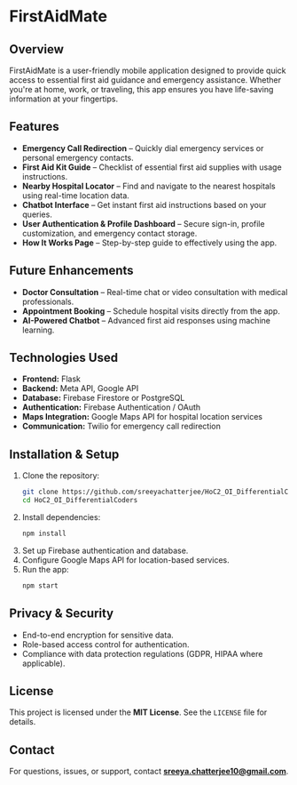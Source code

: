 # FirstAidMate

## Overview
FirstAidMate is a user-friendly mobile application designed to provide quick access to essential first aid guidance and emergency assistance. Whether you're at home, work, or traveling, this app ensures you have life-saving information at your fingertips.

## Features
- **Emergency Call Redirection** – Quickly dial emergency services or personal emergency contacts.
- **First Aid Kit Guide** – Checklist of essential first aid supplies with usage instructions.
- **Nearby Hospital Locator** – Find and navigate to the nearest hospitals using real-time location data.
- **Chatbot Interface** – Get instant first aid instructions based on your queries.
- **User Authentication & Profile Dashboard** – Secure sign-in, profile customization, and emergency contact storage.
- **How It Works Page** – Step-by-step guide to effectively using the app.

## Future Enhancements
- **Doctor Consultation** – Real-time chat or video consultation with medical professionals.
- **Appointment Booking** – Schedule hospital visits directly from the app.
- **AI-Powered Chatbot** – Advanced first aid responses using machine learning.

## Technologies Used
- **Frontend:** Flask
- **Backend:** Meta API, Google API
- **Database:** Firebase Firestore or PostgreSQL
- **Authentication:** Firebase Authentication / OAuth
- **Maps Integration:** Google Maps API for hospital location services
- **Communication:** Twilio for emergency call redirection

## Installation & Setup
1. Clone the repository:
   ```sh
   git clone https://github.com/sreeyachatterjee/HoC2_OI_DifferentialCoders.git
   cd HoC2_OI_DifferentialCoders
   ```
2. Install dependencies:
   ```sh
   npm install
   ```
3. Set up Firebase authentication and database.
4. Configure Google Maps API for location-based services.
5. Run the app:
   ```sh
   npm start
   ```

## Privacy & Security
- End-to-end encryption for sensitive data.
- Role-based access control for authentication.
- Compliance with data protection regulations (GDPR, HIPAA where applicable).

## License
This project is licensed under the **MIT License**. See the `LICENSE` file for details.

## Contact
For questions, issues, or support, contact **sreeya.chatterjee10@gmail.com**.

